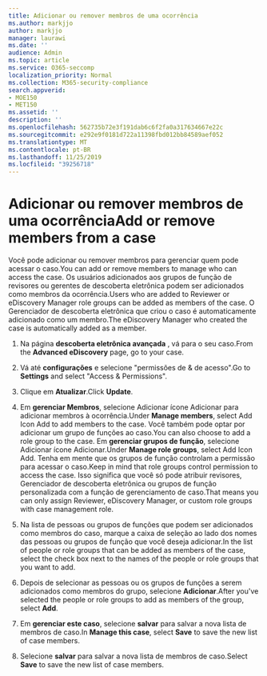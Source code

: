 ```yaml
---
title: Adicionar ou remover membros de uma ocorrência
ms.author: markjjo
author: markjjo
manager: laurawi
ms.date: ''
audience: Admin
ms.topic: article
ms.service: O365-seccomp
localization_priority: Normal
ms.collection: M365-security-compliance
search.appverid:
- MOE150
- MET150
ms.assetid: ''
description: ''
ms.openlocfilehash: 562735b72e3f191dab6c6f2fa0a317634667e22c
ms.sourcegitcommit: e292e9f0181d722a11398fbd012bb84589aef052
ms.translationtype: MT
ms.contentlocale: pt-BR
ms.lasthandoff: 11/25/2019
ms.locfileid: "39256718"
---
```

# <a name="add-or-remove-members-from-a-case"></a><span data-ttu-id="25a94-102">Adicionar ou remover membros de uma ocorrência</span><span class="sxs-lookup"><span data-stu-id="25a94-102">Add or remove members from a case</span></span>

<span data-ttu-id="25a94-103">Você pode adicionar ou remover membros para gerenciar quem pode acessar o caso.</span><span class="sxs-lookup"><span data-stu-id="25a94-103">You can add or remove members to manage who can access the case.</span></span> <span data-ttu-id="25a94-104">Os usuários adicionados aos grupos de função de revisores ou gerentes de descoberta eletrônica podem ser adicionados como membros da ocorrência.</span><span class="sxs-lookup"><span data-stu-id="25a94-104">Users who are added to Reviewer or eDiscovery Manager role groups can be added as members of the case.</span></span> <span data-ttu-id="25a94-105">O Gerenciador de descoberta eletrônica que criou o caso é automaticamente adicionado como um membro.</span><span class="sxs-lookup"><span data-stu-id="25a94-105">The eDiscovery Manager who created the case is automatically added as a member.</span></span>

1. <span data-ttu-id="25a94-106">Na página **descoberta eletrônica avançada** , vá para o seu caso.</span><span class="sxs-lookup"><span data-stu-id="25a94-106">From the **Advanced eDiscovery** page, go to your case.</span></span>

2. <span data-ttu-id="25a94-107">Vá até **configurações** e selecione "permissões de & de acesso".</span><span class="sxs-lookup"><span data-stu-id="25a94-107">Go to **Settings** and select "Access & Permissions".</span></span>

3. <span data-ttu-id="25a94-108">Clique em **Atualizar**.</span><span class="sxs-lookup"><span data-stu-id="25a94-108">Click **Update**.</span></span>

4. <span data-ttu-id="25a94-109">Em **gerenciar Membros**, selecione Adicionar ícone Adicionar para adicionar membros à ocorrência.</span><span class="sxs-lookup"><span data-stu-id="25a94-109">Under **Manage members**, select Add Icon Add to add members to the case.</span></span> <span data-ttu-id="25a94-110">Você também pode optar por adicionar um grupo de funções ao caso.</span><span class="sxs-lookup"><span data-stu-id="25a94-110">You can also choose to add a role group to the case.</span></span> <span data-ttu-id="25a94-111">Em **gerenciar grupos de função**, selecione Adicionar ícone Adicionar.</span><span class="sxs-lookup"><span data-stu-id="25a94-111">Under **Manage role groups**, select Add Icon Add.</span></span>
    <span data-ttu-id="25a94-112">Tenha em mente que os grupos de função controlam a permissão para acessar o caso.</span><span class="sxs-lookup"><span data-stu-id="25a94-112">Keep in mind that role groups control permission to access the case.</span></span> <span data-ttu-id="25a94-113">Isso significa que você só pode atribuir revisores, Gerenciador de descoberta eletrônica ou grupos de função personalizada com a função de gerenciamento de caso.</span><span class="sxs-lookup"><span data-stu-id="25a94-113">That means you can only assign Reviewer, eDiscovery Manager, or custom role groups with case management role.</span></span>

5. <span data-ttu-id="25a94-114">Na lista de pessoas ou grupos de funções que podem ser adicionados como membros do caso, marque a caixa de seleção ao lado dos nomes das pessoas ou grupos de função que você deseja adicionar.</span><span class="sxs-lookup"><span data-stu-id="25a94-114">In the list of people or role groups that can be added as members of the case, select the check box next to the names of the people or role groups that you want to add.</span></span>

6. <span data-ttu-id="25a94-115">Depois de selecionar as pessoas ou os grupos de funções a serem adicionados como membros do grupo, selecione **Adicionar**.</span><span class="sxs-lookup"><span data-stu-id="25a94-115">After you've selected the people or role groups to add as members of the group, select **Add**.</span></span>

7. <span data-ttu-id="25a94-116">Em **gerenciar este caso**, selecione **salvar** para salvar a nova lista de membros de caso.</span><span class="sxs-lookup"><span data-stu-id="25a94-116">In **Manage this case**, select **Save** to save the new list of case members.</span></span>

8. <span data-ttu-id="25a94-117">Selecione **salvar** para salvar a nova lista de membros de caso.</span><span class="sxs-lookup"><span data-stu-id="25a94-117">Select **Save** to save the new list of case members.</span></span>
